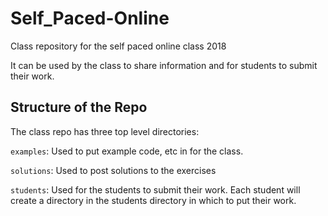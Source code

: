 # Self_Paced-Online
Class repository for the self paced online class 2018


It can be used by the class to share information and for students to submit their work.

## Structure of the Repo

The class repo has three top level directories:

`examples`: Used to put example code, etc in for the class.

`solutions`: Used to post solutions to the exercises

`students`: Used for the students to submit their work. Each student will create a directory in the students directory in which to put their work.



